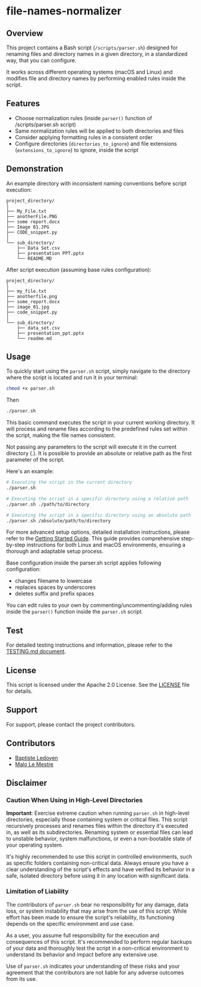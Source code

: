 # file-names-normalizer

## Overview

This project contains a Bash script (`/scripts/parser.sh`) designed for renaming files and directory names in a given directory, in a standardized way, that you can configure.

It works across different operating systems (macOS and Linux) and modifies file and directory names by performing enabled rules inside the script.

## Features

- Choose normalization rules (inside `parser()` function of /scripts/parser.sh script)
- Same normalization rules will be applied to both directories and files
- Consider applying formatting rules in a consistent order
- Configure directories (`directories_to_ignore`) and file extensions (`extensions_to_ignore`) to ignore, inside the script

## Demonstration

An example directory with inconsistent naming conventions before script execution:
```
project_directory/
│
├── My_File.txt
├── anotherFile.PNG
├── some report.docx
├── Image 01.JPG
├── CODE_snippet.py
│
└── sub_directory/
    ├── Data Set.csv
    ├── presentation PPT.pptx
    └── README.MD
```

After script execution (assuming base rules configuration):
```
project_directory/
│
├── my_file.txt
├── anotherfile.png
├── some_report.docx
├── image_01.jpg
├── code_snippet.py
│
└── sub_directory/
    ├── data_set.csv
    ├── presentation_ppt.pptx
    └── readme.md
```

## Usage

To quickly start using the `parser.sh` script, simply navigate to the directory where the script is located and run it in your terminal:

```bash
chmod +x parser.sh
``` 
Then
```bash
./parser.sh
```

This basic command executes the script in your current working directory. It will process and rename files according to the predefined rules set within the script, making the file names consistent.

Not passing any parameters to the script will execute it in the current directory (.). It is possible to provide an absolute or relative path as the first parameter of the script.

Here's an example:

```bash
# Executing the script in the current directory
./parser.sh

# Executing the script in a specific directory using a relative path
./parser.sh ./path/to/directory

# Executing the script in a specific directory using an absolute path
./parser.sh /absolute/path/to/directory

```

For more advanced setup options, detailed installation instructions, please refer to the [Getting Started Guide](./GETTING_STARTED.md). This guide provides comprehensive step-by-step instructions for both Linux and macOS environments, ensuring a thorough and adaptable setup process.

Base configuration inside the parser.sh script applies following configuration:
- changes filename to lowercase
- replaces spaces by underscores
- deletes suffix and prefix spaces

You can edit rules to your own by commenting/uncommenting/adding rules inside the `parser()` function inside the `parser.sh` script. 

## Test

For detailed testing instructions and information, please refer to the [TESTING.md document](./TESTING.md).

## License

This script is licensed under the Apache 2.0 License. See the [LICENSE](./LICENSE) file for details.
  
## Support

For support, please contact the project contributors. 

## Contributors

- [Baptiste Ledoyen](https://github.com/HoloZoR)
- [Malo Le Mestre](https://github.com/MaloLM)

<!-- <a href = "https://github.com/MaloLM/file-names-normalizer/contributors">
   <img src = "https://contrib.rocks/image?repo=MaloLM/file-names-normalizer"/>
</a> -->

## Disclaimer

### Caution When Using in High-Level Directories
**Important**: Exercise extreme caution when running `parser.sh` in high-level directories, especially those containing system or critical files. This script recursively processes and renames files within the directory it's executed in, as well as its subdirectories. Renaming system or essential files can lead to unstable behavior, system malfunctions, or even a non-bootable state of your operating system. 

It's highly recommended to use this script in controlled environments, such as specific folders containing non-critical data. Always ensure you have a clear understanding of the script's effects and have verified its behavior in a safe, isolated directory before using it in any location with significant data.

### Limitation of Liability
The contributors of `parser.sh` bear no responsibility for any damage, data loss, or system instability that may arise from the use of this script. While effort has been made to ensure the script's reliability, its functioning depends on the specific environment and use case. 

As a user, you assume full responsibility for the execution and consequences of this script. It's recommended to perform regular backups of your data and thoroughly test the script in a non-critical environment to understand its behavior and impact before any extensive use. 

Use of `parser.sh` indicates your understanding of these risks and your agreement that the contributors are not liable for any adverse outcomes from its use.
